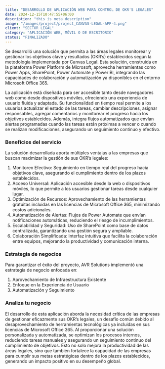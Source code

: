 ```yaml
---
title: "DESARROLLO DE APLICACIÓN WEB PARA CONTROL DE OKR'S LEGALES"
date: 2024-12-15T10:47:55+06:00
description: "this is meta description"
image: "/images/project/project_CANVAS-LEGAL-APP-4.png"
client: "SECTOR LEGAL"
category: "APLICACIÓN WEB, MÓVIL O DE ESCRITORIO"
status: "FINALIZADO"
---
```


Se desarrolló una solución que permita a las áreas legales monitorear y gestionar los objetivos clave y resultados (OKR’s) establecidos según la metodología implementada por Canvas Legal. Esta solución, construida en la plataforma Power Platform de Microsoft, aprovecha herramientas como Power Apps, SharePoint, Power Automate y Power BI, integrando las capacidades de colaboración y automatización ya disponibles en el entorno Microsoft Office 365.

La aplicación está diseñada para ser accesible tanto desde navegadores web como desde dispositivos móviles, ofreciendo una experiencia de usuario fluida y adaptada. Su funcionalidad en tiempo real permite a los usuarios actualizar el estado de las tareas, cambiar descripciones, asignar responsables, agregar comentarios y monitorear el progreso hacia los objetivos establecidos. Además, integra flujos automatizados que envían alertas programadas cuando las tareas están próximas a vencer o cuando se realizan modificaciones, asegurando un seguimiento continuo y efectivo.

### Beneficios del servicio

La solución desarrollada aporta múltiples ventajas a las empresas que buscan maximizar la gestión de sus OKR’s legales:

1. Monitoreo Efectivo: Seguimiento en tiempo real del progreso hacia objetivos clave, asegurando el cumplimiento dentro de los plazos establecidos.
2. Acceso Universal: Aplicación accesible desde la web o dispositivos móviles, lo que permite a los usuarios gestionar tareas desde cualquier lugar.
3. Optimización de Recursos: Aprovechamiento de las herramientas gratuitas incluidas en las licencias de Microsoft Office 365, minimizando costos adicionales.
4. Automatización de Alertas: Flujos de Power Automate que envían notificaciones automáticas, reduciendo el riesgo de incumplimientos.
5. Escalabilidad y Seguridad: Uso de SharePoint como base de datos centralizada, garantizando una gestión segura y ampliable.
6. Colaboración Simplificada: Interfaz intuitiva que facilita la colaboración entre equipos, mejorando la productividad y comunicación interna.

### Estrategia de negocios

Para garantizar el éxito del proyecto, AVR Solutions implementó una estrategia de negocio enfocada en:

1. Aprovechamiento de Infraestructura Existente
2. Enfoque en la Experiencia de Usuario
3. Automatización y Seguimiento

### Analiza tu negocio

El desarrollo de esta aplicación aborda la necesidad crítica de las empresas de gestionar eficazmente sus OKR’s legales, un desafío común debido al desaprovechamiento de herramientas tecnológicas ya incluidas en sus licencias de Microsoft Office 365. Al proporcionar una solución personalizada y automatizada, se optimizan los procesos internos, reduciendo tareas manuales y asegurando un seguimiento continuo del cumplimiento de objetivos. Esto no solo mejora la productividad de las áreas legales, sino que también fortalece la capacidad de las empresas para cumplir sus metas estratégicas dentro de los plazos establecidos, generando un impacto positivo en su desempeño global.

